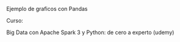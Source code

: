 Ejemplo de graficos con Pandas

Curso:


Big Data con Apache Spark 3 y Python: de cero a experto (udemy)
